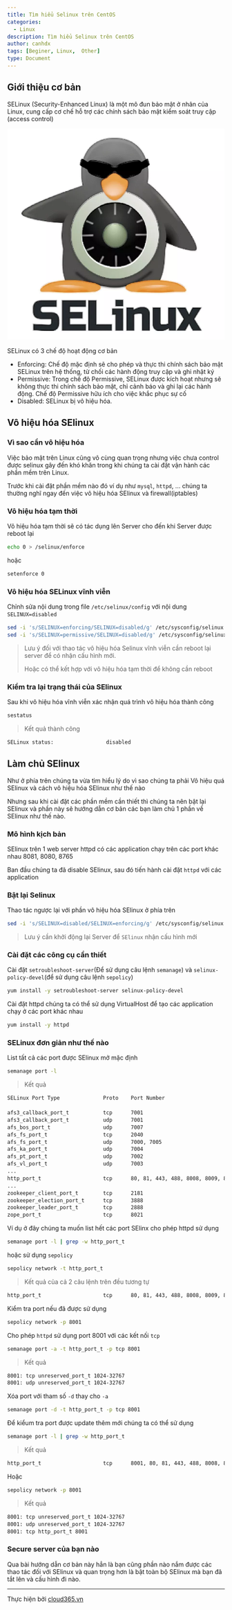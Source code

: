 ```yaml
---
title: Tìm hiểu Selinux trên CentOS
categories:
  - Linux
description: Tìm hiểu Selinux trên CentOS
author: canhdx
tags: [Beginer, Linux,  Other]
type: Document
---
```


## Giới thiệu cơ bản 

SELinux (Security-Enhanced Linux) là một mô đun bảo mật ở nhân của Linux, cung cấp cơ chế hỗ trợ các chính sách bảo mật kiểm soát truy cập (access control)

<p align="center">
<img src="/images/img-selinux/Selinux.jpg">
</p>

SELinux có 3 chế độ hoạt động cơ bản

- Enforcing: Chế độ mặc định sẽ cho phép và thực thi chính sách bảo mật SELinux trên hệ thống, từ chối các hành động truy cập và ghi nhật ký
- Permissive: Trong chế độ Permissive, SELinux được kích hoạt nhưng sẽ không thực thi chính sách bảo mật, chỉ cảnh báo và ghi lại các hành động. Chế độ Permissive hữu ích cho việc khắc phục sự cố
- Disabled: SELinux bị vô hiệu hóa.


## Vô hiệu hóa SElinux 

### Vì sao cần vô hiệu hóa
Việc bảo mật trên Linux cũng vô cùng quan trọng nhưng việc chưa control được selinux gây đến khó khăn trong khi chúng ta cài đặt vận hành các phần mềm trên Linux.

Trước khi cài đặt phần mềm nào đó ví dụ như `mysql`, `httpd`, ... chúng ta thường nghĩ ngay đến việc vô hiệu hóa SElinux và firewall(iptables) 

### Vô hiệu hóa tạm thời 
Vô hiệu hóa tạm thời sẽ có tác dụng lên Server cho đến khi Server được reboot lại 
```sh  
echo 0 > /selinux/enforce
```
hoặc 
```sh
setenforce 0
```

### Vô hiệu hóa SELinux vĩnh viễn
Chỉnh sửa nội dung trong file `/etc/selinux/config` với nội dung `SELINUX=disabled`
```sh
sed -i 's/SELINUX=enforcing/SELINUX=disabled/g' /etc/sysconfig/selinux
sed -i 's/SELINUX=permissive/SELINUX=disabled/g' /etc/sysconfig/selinux
```

> Lưu ý đối với thao tác vô hiệu hóa Selinux vĩnh viễn cần reboot lại server để  có nhận cấu hình mới. 
>
> Hoặc có thể kết hợp với vô hiệu hóa tạm thời để không cần reboot

### Kiểm tra lại trạng thái của SElinux 
Sau khi vô hiệu hóa vĩnh viễn xác nhận quá trình vô hiệu hóa thành công
```sh 
sestatus
```
> Kết quả thành công 
```sh 
SELinux status:                 disabled
```

## Làm chủ SElinux 

Như ở phía trên chúng ta vừa tìm hiểu lý do vì sao chúng ta phải Vô hiệu quá SElinux và cách vô hiệu hóa SElinux như thế nào

Nhưng sau khi cài đặt các phần mềm cần thiết thì chúng ta nên bật lại SElinux và phần này sẽ hướng dẫn cơ bản các bạn làm chủ 1 phần về SElinux như thế nào.

### Mô hình kịch bản 
SElinux trên 1 web server httpd có các application chạy trên các port khác nhau 8081, 8080, 8765

Ban đầu chúng ta đã disable SElinux, sau đó tiến hành cài đặt `httpd` với các application 

### Bật lại Selinux
Thao tác ngược lại với phần vô hiệu hóa SElinux ở phía trên
```sh 
sed -i 's/SELINUX=disabled/SELINUX=enforcing/g' /etc/sysconfig/selinux
```
> Lưu ý cần khởi động lại Server để `SElinux` nhận cấu hình mới 

### Cài đặt các công cụ cần thiết 
Cài đặt `setroubleshoot-server`(Để sử dụng câu lệnh `semanage`) và `selinux-policy-devel`(để sử dụng câu lệnh `sepolicy`)
```sh 
yum install -y setroubleshoot-server selinux-policy-devel
```

Cài đặt httpd chúng ta có thể sử dụng VirtualHost để tạo các application chạy ở các port khác nhau
```sh 
yum install -y httpd
```

### SELinux đơn giản như thế nào
List tất cả các port được SElinux mở mặc định
```sh 
semanage port -l
```
> Kết quả 
```sh 
SELinux Port Type              Proto    Port Number

afs3_callback_port_t           tcp      7001
afs3_callback_port_t           udp      7001
afs_bos_port_t                 udp      7007
afs_fs_port_t                  tcp      2040
afs_fs_port_t                  udp      7000, 7005
afs_ka_port_t                  udp      7004
afs_pt_port_t                  udp      7002
afs_vl_port_t                  udp      7003
...
http_port_t                    tcp      80, 81, 443, 488, 8008, 8009, 8443, 9000
...
zookeeper_client_port_t        tcp      2181
zookeeper_election_port_t      tcp      3888
zookeeper_leader_port_t        tcp      2888
zope_port_t                    tcp      8021
```

Ví dụ ở đây chúng ta muốn list hết các port SElinx cho phép httpd sử dụng
```sh 
semanage port -l | grep -w http_port_t
```
hoặc sử dụng `sepolicy`
```sh 
sepolicy network -t http_port_t
```
> Kết quả của cả 2 câu lệnh trên đều tương tự
```sh 
http_port_t                    tcp      80, 81, 443, 488, 8008, 8009, 8443, 9000
```

Kiểm tra port nếu đã được sử dụng
```sh 
sepolicy network -p 8001
```

Cho phép `httpd` sử dụng port 8001 với các kết nối `tcp`
```sh 
semanage port -a -t http_port_t -p tcp 8001
```
> Kết quả 
```sh 
8001: tcp unreserved_port_t 1024-32767
8001: udp unreserved_port_t 1024-32767
```

Xóa port với tham số `-d` thay cho `-a`
```sh 
semanage port -d -t http_port_t -p tcp 8001
```

Để kiểum tra port được update thêm mới chúng ta có thể sử dụng 
```sh 
semanage port -l | grep -w http_port_t
```
> Kết quả 
```sh 
http_port_t                    tcp      8001, 80, 81, 443, 488, 8008, 8009, 8443, 9000
```
Hoặc 
```sh 
sepolicy network -p 8001
```
> Kết quả
```sh 
8001: tcp unreserved_port_t 1024-32767
8001: udp unreserved_port_t 1024-32767
8001: tcp http_port_t 8001
```

### Secure server của bạn nào

Qua bài hướng dẫn cơ bản này hẳn là bạn cũng phần nào nắm được các thao tác đối với SElinux và quan trọng hơn là bật toàn bộ SElinux mà bạn đã tắt lên và cấu hình đi nào.

---

Thực hiện bởi <a href="https://cloud365.vn/" target="_blank">cloud365.vn</a>

